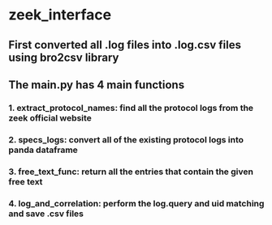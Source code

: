 # zeek_interface

## First converted all .log files into .log.csv files using bro2csv library

## The main.py has 4 main functions

### 1. extract_protocol_names: find all the protocol logs from the zeek official website 

### 2. specs_logs: convert all of the existing protocol logs into panda dataframe

### 3. free_text_func: return all the entries that contain the given free text

### 4. log_and_correlation: perform the log.query and uid matching and save .csv files 
